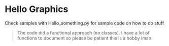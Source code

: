 # Hello Graphics
Check samples with Hello_something.py for sample code on how to do stuff
>The code did a functional approach (no classes).
>I have a lot of functions to document so please be patient this is a hobby lmao

